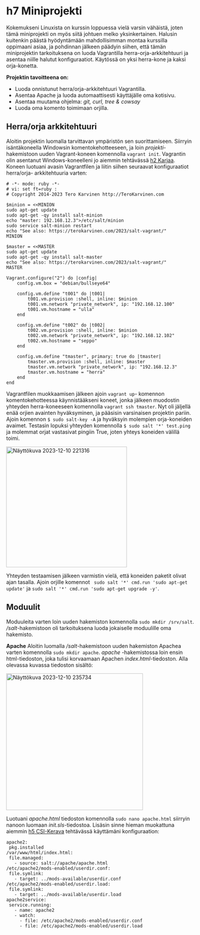 # h7 Miniprojekti
Kokemukseni Linuxista on kurssin loppuessa vielä varsin vähäistä, joten tämä miniprojekti on myös siitä johtuen melko yksinkertainen. Halusin kuitenkin päästä hyödyntämään mahdollisimman montaa kurssilla oppimaani asiaa, ja pohdinnan jälkeen päädyin siihen, että tämän miniprojektin tarkoituksena on luoda Vagrantilla herra-orja-arkkitehtuuri ja asentaa niille halutut konfiguraatiot. Käytössä on yksi herra-kone ja kaksi orja-konetta. 

<b>Projektin tavoitteena on:</b>
- Luoda onnistunut herra/orja-arkkitehtuuri Vagrantilla.
- Asentaa Apache ja luoda automaattisesti käyttäjälle oma kotisivu.
- Asentaa muutama ohjelma: <i>git, curl, tree & cowsay</i>
- Luoda oma komento toimimaan orjilla.

## Herra/orja arkkitehtuuri
Aloitin projektin luomalla tarvittavan ympäristön sen suorittamiseen. Siirryin isäntäkoneella Windowsin komentokehotteeseen, ja loin <i>projekti</i>-hakemistoon uuden Vagrant-koneen komennolla ``vagrant init``. Vagrantin olin asentanut Windows-koneelleni jo aiemmin tehtävässä [h2 Karjaa](https://github.com/esskra/palvelinten_hallinta/blob/main/h2-karjaa.md). Koneen luotuani avasin Vagrantfilen ja liitin siihen seuraavat konfiguraatiot herra/orja- arkkitehtuuria varten:
```
# -*- mode: ruby -*-
# vi: set ft=ruby :
# Copyright 2014-2023 Tero Karvinen http://TeroKarvinen.com

$minion = <<MINION
sudo apt-get update
sudo apt-get -qy install salt-minion
echo "master: 192.168.12.3">/etc/salt/minion
sudo service salt-minion restart
echo "See also: https://terokarvinen.com/2023/salt-vagrant/"
MINION

$master = <<MASTER
sudo apt-get update
sudo apt-get -qy install salt-master
echo "See also: https://terokarvinen.com/2023/salt-vagrant/"
MASTER

Vagrant.configure("2") do |config|
	config.vm.box = "debian/bullseye64"

	config.vm.define "t001" do |t001|
		t001.vm.provision :shell, inline: $minion
		t001.vm.network "private_network", ip: "192.168.12.100"
		t001.vm.hostname = "ulla"
	end

	config.vm.define "t002" do |t002|
		t002.vm.provision :shell, inline: $minion
		t002.vm.network "private_network", ip: "192.168.12.102"
		t002.vm.hostname = "seppo"
	end

	config.vm.define "tmaster", primary: true do |tmaster|
		tmaster.vm.provision :shell, inline: $master
		tmaster.vm.network "private_network", ip: "192.168.12.3"
		tmaster.vm.hostname = "herra"
	end
end
```
Vagrantfilen muokkaamisen jälkeen ajoin ``vagrant up``- komennon komentokehotteessa käynnistääkseni koneet, jonka jälkeen muodostin yhteyden herra-koneeseen komennolla ``vagrant ssh tmaster``. 
Nyt oli jäljellä enää orjien avainten hyväksyminen, ja pääsisin varsinaisen projektin pariin. Ajoin komennon ``$ sudo salt-key -A`` ja hyväksyin molempien orja-koneiden avaimet. Testasin lopuksi yhteyden komennolla ``$ sudo salt '*' test.ping`` ja molemmat orjat vastasivat pingiin True, joten yhteys koneiden välillä toimi. 

<img width="323" alt="Näyttökuva 2023-12-10 221316" src="https://github.com/esskra/palvelinten_hallinta/assets/148875302/d206e868-d745-4683-83c0-208092a4522b">

Yhteyden testaamisen jälkeen varmistin vielä, että koneiden paketit olivat ajan tasalla. Ajoin orjille komennot `` sudo salt '*' cmd.run 'sudo apt-get update'`` ja ``sudo salt '*' cmd.run 'sudo apt-get upgrade -y'``.

## Moduulit
Moduuleita varten loin uuden hakemiston komennolla ``sudo mkdir /srv/salt``. <i>/salt</i>-hakemistoon oli tarkoituksena luoda jokaiselle moduulille oma hakemisto.

<b>Apache</b>
Aloitin luomalla <i>/salt</i>-hakemistoon uuden hakemiston Apachea varten komennolla ``sudo mkdir apache``. <i>apache</i> -hakemistossa loin ensin html-tiedoston, joka tulisi korvaamaan Apachen <i>index.html</i>-tiedoston. Alla olevassa kuvassa tiedoston sisältö: 

<img width="366" alt="Näyttökuva 2023-12-10 235734" src="https://github.com/esskra/palvelinten_hallinta/assets/148875302/d3a8802e-970c-4743-a59e-8bd8eb0c87ee">

Luotuani <i>apache.html</i> tiedoston komennolla ``sudo nano apache.html`` siirryin nanoon luomaan <i>init.sls</i>-tiedostoa. Lisäsin sinne hieman muokattuna aiemmin [h5 CSI-Kerava](https://github.com/esskra/palvelinten_hallinta/blob/main/h5-CSI-kerava.md) tehtävässä käyttämäni konfiguraation:

```
apache2:
 pkg.installed
/var/www/html/index.html:
 file.managed:
   - source: salt://apache/apache.html
/etc/apache2/mods-enabled/userdir.conf:
 file.symlink:
   - target: ../mods-available/userdir.conf
/etc/apache2/mods-enabled/userdir.load:
 file.symlink:
   - target: ../mods-available/userdir.load
apache2service:
 service.running:
   - name: apache2
   - watch:
     - file: /etc/apache2/mods-enabled/userdir.conf
     - file: /etc/apache2/mods-enabled/userdir.load
```


